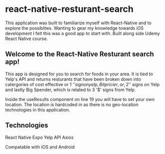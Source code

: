 # react-native-resturant-search

This application was built to familiarize myself with React-Native and to explore the possiblites. 
Wanting to gear my knowledge towards iOS development I felt this was a good app to start with. 
Built along side Udemy React Native course.


## Welcome to the React-Native Resturant search app!

This app is designed for you to search for foods in your area. It is tied to Yelp's API and returns resturants that have been broken down into catergories of cost effective or 1 '$' sign on yelp, Bit pricier, or, 2 '$' signs on Yelp and lastly Big Spender, which is related to 3 '$' signs from Yelp.

Inside the useResults component on line 19 you will have to set your own location. The location is hardcoded in as there is no geo-location technologies in this application. 

## Technologies
React Native
Expo
Yelp API
Axios

Compatable with iOS and Android 
